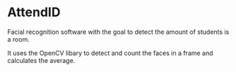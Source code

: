 # AttendID
Facial recognition software with the goal to detect the amount of students is a room.

It uses the OpenCV libary to detect and count the faces in a frame and calculates the average.
